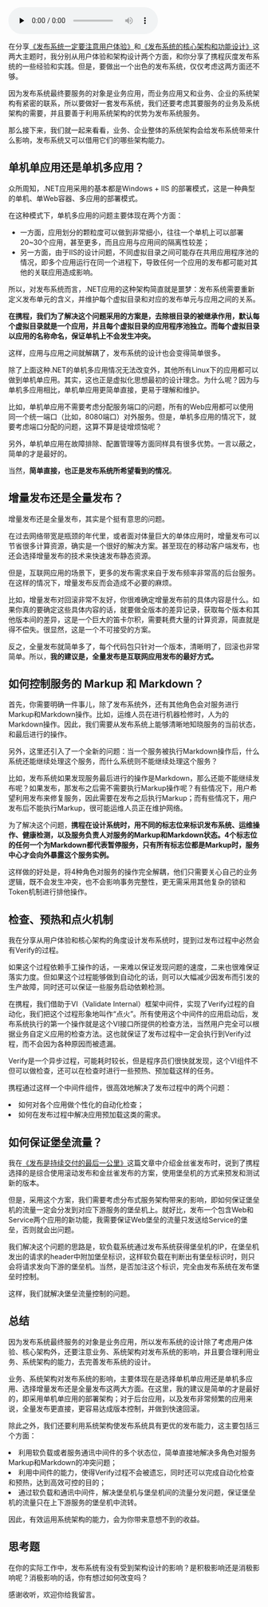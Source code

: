 <audio id="audio" title="23 | 业务及系统架构对发布的影响" controls="" preload="none"><source id="mp3" src="https://static001.geekbang.org/resource/audio/e9/9d/e949a8ce4621e79c3f45736d74e8469d.mp3"></audio>

在分享[《发布系统一定要注意用户体验》](https://time.geekbang.org/column/article/13552)和[《发布系统的核心架构和功能设计》](https://time.geekbang.org/column/article/13905)这两大主题时，我分别从用户体验和架构设计两个方面，和你分享了携程灰度发布系统的一些经验和实践。但是，要做出一个出色的发布系统，仅仅考虑这两方面还不够。

因为发布系统最终要服务的对象是业务应用，而业务应用又和业务、企业的系统架构有紧密的联系，所以要做好一套发布系统，我们还要考虑其要服务的业务及系统架构的需要，并且要善于利用系统架构的优势为发布系统服务。

那么接下来，我们就一起来看看，业务、企业整体的系统架构会给发布系统带来什么影响，发布系统又可以借用它们的哪些架构能力。

## 单机单应用还是单机多应用？

众所周知，.NET应用采用的基本都是Windows + IIS 的部署模式，这是一种典型的单机、单Web容器、多应用的部署模式。

在这种模式下，单机多应用的问题主要体现在两个方面：

- 一方面，应用划分的颗粒度可以做到非常细小，往往一个单机上可以部署20~30个应用，甚至更多，而且应用与应用间的隔离性较差；
- 另一方面，由于IIS的设计问题，不同虚拟目录之间可能存在共用应用程序池的情况，即多个应用运行在同一个进程下，导致任何一个应用的发布都可能对其他的关联应用造成影响。

所以，对发布系统而言，.NET应用的这种架构简直就是噩梦：发布系统需要重新定义发布单元的含义，并维护每个虚拟目录和对应的发布单元与应用之间的关系。

**在携程，我们为了解决这个问题采用的方案是，去除根目录的被继承作用，默认每个虚拟目录就是一个应用，并且每个虚拟目录的应用程序池独立。而每个虚拟目录以应用的名称命名，保证单机上不会发生冲突。**

这样，应用与应用之间就解耦了，发布系统的设计也会变得简单很多。

除了上面这种.NET的单机多应用情况无法改变外，其他所有Linux下的应用都可以做到单机单应用。其实，这也正是虚拟化思想最初的设计理念。为什么呢？因为与单机多应用相比，单机单应用更简单直接，更易于理解和维护。

比如，单机单应用不需要考虑分配服务端口的问题，所有的Web应用都可以使用同一个统一端口（比如，8080端口）对外服务。但是，单机多应用的情况下，就要考虑端口分配的问题，这算不算是徒增烦恼呢？

另外，单机单应用在故障排除、配置管理等方面同样具有很多优势。一言以蔽之，简单的才是最好的。

当然，**简单直接，也正是发布系统所希望看到的情况**。

## 增量发布还是全量发布？

增量发布还是全量发布，其实是个挺有意思的问题。

在过去网络带宽是瓶颈的年代里，或者面对体量巨大的单体应用时，增量发布可以节省很多计算资源，确实是一个很好的解决方案。甚至现在的移动客户端发布，也还会选择增量发布的技术来快速发布静态资源。

但是，互联网应用的场景下，更多的发布需求来自于发布频率非常高的后台服务。在这样的情况下，增量发布反而会造成不必要的麻烦。

比如，增量发布对回滚非常不友好，你很难确定增量发布前的具体内容是什么。如果你真的要确定这些具体内容的话，就要做全版本的差异记录，获取每个版本和其他版本间的差异，这是一个巨大的笛卡尔积，需要耗费大量的计算资源，简直就是得不偿失。很显然，这是一个不可接受的方案。

反之，全量发布就简单多了，每个代码包只针对一个版本，清晰明了，回滚也非常简单。所以，**我的建议是，全量发布是互联网应用发布的最好方式。**

## 如何控制服务的 Markup 和 Markdown？

首先，你需要明确一件事儿，除了发布系统外，还有其他角色会对服务进行Markup和Markdown操作。比如，运维人员在进行机器检修时，人为的Markdown操作。因此，我们需要从发布系统上能够清晰地知晓服务的当前状态，和最后进行的操作。

另外，这里还引入了一个全新的问题：当一个服务被执行Markdown操作后，什么系统还能继续处理这个服务，而什么系统则不能继续处理这个服务？

比如，发布系统如果发现服务最后进行的操作是Markdown，那么还能不能继续发布呢？如果发布，那发布之后需不需要执行Markup操作呢？有些情况下，用户希望利用发布来修复服务，因此需要在发布之后执行Markup；而有些情况下，用户发布后不能执行Markup，很可能运维人员正在维护网络。

为了解决这个问题，**携程在设计系统时，用不同的标志位来标识发布系统、运维操作、健康检测，以及服务负责人对服务的Markup和Markdown状态。4个标志位的任何一个为Markdown都代表暂停服务，只有所有标志位都是Markup时，服务中心才会向外暴露这个服务实例。**

这样做的好处是，将4种角色对服务的操作完全解耦，他们只需要关心自己的业务逻辑，既不会发生冲突，也不会影响事务完整性，更无需采用其他复杂的锁和Token机制进行排他操作。

## 检查、预热和点火机制

我在分享从用户体验和核心架构的角度设计发布系统时，提到过发布过程中必然会有Verify的过程。

如果这个过程依赖手工操作的话，一来难以保证发现问题的速度，二来也很难保证落实力度。但如果这个过程能够做到自动化的话，则可以大幅减少因发布而引发的生产故障，同时还可以保证一些服务启动依赖检测。

在携程，我们借助于VI（Validate Internal）框架中间件，实现了Verify过程的自动化，我们把这个过程形象地叫作“点火”。所有使用这个中间件的应用启动后，发布系统执行的第一个操作就是这个VI接口所提供的检查方法，当然用户完全可以根据业务自定义应用的检查方法。这也就保证了发布过程中一定会执行到Verify过程，而不会因为各种原因而被遗漏。

Verify是一个异步过程，可能耗时较长，但是程序员们很快就发现，这个VI组件不但可以做检查，还可以在检查时进行一些预热、预加载这样的任务。

携程通过这样一个中间件组件，很高效地解决了发布过程中的两个问题：

<li>
如何对各个应用做个性化的自动化检查；
</li>
<li>
如何在发布过程中解决应用预加载这类的需求。
</li>

## 如何保证堡垒流量？

我在[《发布是持续交付的最后一公里》](https://time.geekbang.org/column/article/13380)这篇文章中介绍金丝雀发布时，说到了携程选择的是综合使用滚动发布和金丝雀发布的方案，使用堡垒机的方式来预发和测试新的版本。

但是，采用这个方案，我们需要考虑分布式服务架构带来的影响，即如何保证堡垒机的流量一定会分发到对应下游服务的堡垒机上。就好比，发布一个包含Web和Service两个应用的新功能，我需要保证Web堡垒的流量只发送给Service的堡垒，否则就会出问题。

我们解决这个问题的思路是，软负载系统通过发布系统获得堡垒机的IP，在堡垒机发出的请求的header中附加堡垒标识，这样软负载在判断出有堡垒标识时，则只会将请求发向下游的堡垒机。当然，是否加注这个标识，完全由发布系统在发布堡垒时控制。

这样，我们就解决堡垒流量控制的问题。

## 总结

因为发布系统最终服务的对象是业务应用，所以发布系统的设计除了考虑用户体验、核心架构外，还要注意业务、系统架构对发布系统的影响，并且要合理利用业务、系统架构的能力，去完善发布系统的设计。

业务、系统架构对发布系统的影响，主要体现在是选择单机单应用还是单机多应用、选择增量发布还是全量发布这两大方面。在这里，我的建议是简单的才是最好的，即采用单机单应用的部署架构；对于后台应用，以及发布非常频繁的应用来说，全量发布更直接，更容易达成版本控制，并做到快速回滚。

除此之外，我们还要利用系统架构使发布系统具有更优的发布能力，这主要包括三个方面：

<li>
利用软负载或者服务通讯中间件的多个状态位，简单直接地解决多角色对服务Markup和Markdown的冲突问题；
</li>
<li>
利用中间件的能力，使得Verify过程不会被遗忘，同时还可以完成自动化检查和预热，达到高效可控的目的；
</li>
<li>
通过软负载和通讯中间件，解决堡垒机与堡垒机间的流量分发问题，保证堡垒机的流量只在上下游服务的堡垒机中流转。
</li>

因此，有效运用系统架构的能力，会为你带来意想不到的收益。

## 思考题

在你的实际工作中，发布系统有没有受到架构设计的影响？是积极影响还是消极影响呢？消极影响的话，你有想过如何改变吗？

感谢收听，欢迎你给我留言。


